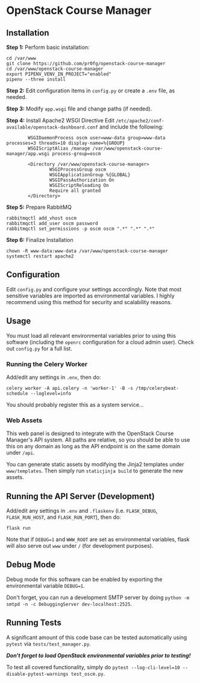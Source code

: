 # OpenStack Course Manager

## Installation


**Step 1:** Perform basic installation:
```
cd /var/www
git clone https://github.com/pr0fg/openstack-course-manager
cd /var/www/openstack-course-manager
export PIPENV_VENV_IN_PROJECT="enabled"
pipenv --three install
```

**Step 2:** Edit configuration items in `config.py` or create a `.env` file, as needed.

**Step 3:** Modify `app.wsgi` file and change paths (if needed).

**Step 4:** Install Apache2 WSGI Directive
Edit `/etc/apache2/conf-available/openstack-dashboard.conf` and include the following:
```
        WSGIDaemonProcess oscm user=www-data group=www-data processes=3 threads=10 display-name=%{GROUP}
        WSGIScriptAlias /manage /var/www/openstack-course-manager/app.wsgi process-group=oscm

        <Directory /var/www/openstack-course-manager>
                WSGIProcessGroup oscm
                WSGIApplicationGroup %{GLOBAL}
                WSGIPassAuthorization On
                WSGIScriptReloading On
                Require all granted
        </Directory>
```

**Step 5:** Prepare RabbitMQ
```
rabbitmqctl add_vhost oscm
rabbitmqctl add_user oscm password
rabbitmqctl set_permissions -p oscm oscm ".*" ".*" ".*"
```

**Step 6:** Finalize Installation
```
chown -R www-data:www-data /var/www/openstack-course-manager
systemctl restart apache2
```

## Configuration

Edit `config.py` and configure your settings accordingly. Note that most sensitive variables are imported as environmental variables. I highly recommend using this method for security and scalability reasons.

## Usage

You must load all relevant environmental variables prior to using this software (including the `openrc` configuration for a cloud admin user). Check out `config.py` for a full list.


### Running the Celery Worker

Add/edit any settings in `.env`, then do:

```
celery worker -A api.celery -n 'worker-1' -B -s /tmp/celerybeat-schedule --loglevel=info
```

You should probably register this as a system service...


### Web Assets

This web panel is designed to integrate with the OpenStack Course Manager's API system. All paths are relative, so you should be able to use this on any domain as long as the API endpoint is on the same domain under `/api`.

You can generate static assets by modifying the Jinja2 templates under `www/templates`. Then simply run `staticjinja build` to generate the new assets.


## Running the API Server (Development)

Add/edit any settings in `.env` and `.flaskenv` (i.e. `FLASK_DEBUG`, `FLASK_RUN_HOST`, and `FLASK_RUN_PORT`), then do:

```
flask run
```

Note that if `DEBUG=1` and `WWW_ROOT` are set as environmental variables, flask will also serve out `www` under `/` (for development purposes).

## Debug Mode

Debug mode for this software can be enabled by exporting the environmental variable `DEBUG=1`. 

Don't forget, you can run a development SMTP server by doing `python -m smtpd -n -c DebuggingServer dev-localhost:2525`.


## Running Tests

A significant amount of this code base can be tested automatically using `pytest` via `tests/test_manager.py`. 

***Don't forget to load OpenStack environmental variables prior to testing!***

To test all covered functionality, simply do `pytest --log-cli-level=10 --disable-pytest-warnings test_oscm.py`.
